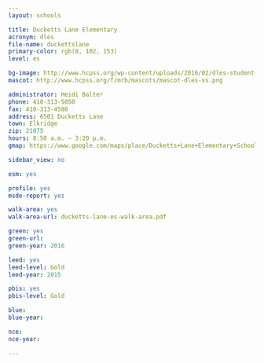 ```yaml
---
layout: schools

title: Ducketts Lane Elementary
acronym: dles
file-name: duckettslane
primary-color: rgb(0, 102, 153)
level: es

bg-image: http://www.hcpss.org/wp-content/uploads/2016/02/dles-student-group.jpg
mascot: http://www.hcpss.org/f/mrb/mascots/mascot-dles-xs.png

administrator: Heidi Balter
phone: 410-313-5050
fax: 410-313-4580
address: 6501 Ducketts Lane
town: Elkridge
zip: 21075
hours: 8:50 a.m. – 3:20 p.m.
gmap: https://www.google.com/maps/place/Ducketts+Lane+Elementary+School/@39.2014313,-76.7479533,17z/data=!3m1!4b1!4m2!3m1!1s0x89b7e192ad061757:0x5d5d143dadf11c40

sidebar_view: no

esm: yes

profile: yes
msde-report: yes

walk-area: yes
walk-area-url: ducketts-lane-es-walk-area.pdf 

green: yes
green-url:
green-year: 2016

leed: yes
leed-level: Gold
leed-year: 2015

pbis: yes
pbis-level: Gold

blue: 
blue-year:  

nce:
nce-year:
 
---
```

